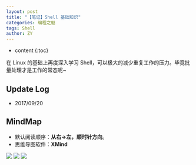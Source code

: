 ```yaml
---
layout: post
title: "【笔记】Shell 基础知识"
categories: 编程之魅
tags: Shell
author: ZY
---
```


* content
{:toc}

在 Linux 的基础上再度深入学习 Shell，可以极大的减少重复工作的压力。毕竟批量处理才是工作的常态呢~




## Update Log
- 2017/09/20

## MindMap
* 默认阅读顺序：**从右→左，顺时针方向**。
* 思维导图软件：**XMind**

![](https://raw.githubusercontent.com/woaielf/woaielf.github.io/master/_posts/Pic/1709/170920-1.png)
![](https://raw.githubusercontent.com/woaielf/woaielf.github.io/master/_posts/Pic/1709/170920-2.png)
![](https://raw.githubusercontent.com/woaielf/woaielf.github.io/master/_posts/Pic/1709/170920-3.png)

